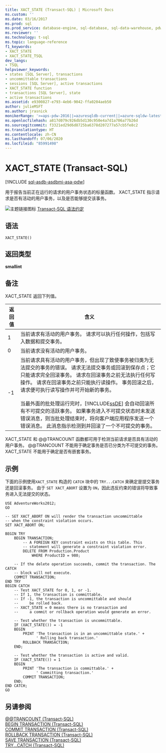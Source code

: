 ```yaml
---
title: XACT_STATE (Transact-SQL) | Microsoft Docs
ms.custom: ''
ms.date: 03/16/2017
ms.prod: sql
ms.prod_service: database-engine, sql-database, sql-data-warehouse, pdw
ms.reviewer: ''
ms.technology: t-sql
ms.topic: language-reference
f1_keywords:
- XACT_STATE
- XACT_STATE_TSQL
dev_langs:
- TSQL
helpviewer_keywords:
- states [SQL Server], transactions
- uncommittable transactions
- sessions [SQL Server], active transactions
- XACT_STATE function
- transactions [SQL Server], state
- active transactions
ms.assetid: e9300827-e793-4eb6-9042-ffa0204aeb50
author: julieMSFT
ms.author: jrasnick
monikerRange: '>=aps-pdw-2016||=azuresqldb-current||=azure-sqldw-latest||>=sql-server-2016||=sqlallproducts-allversions||>=sql-server-linux-2017||=azuresqldb-mi-current'
ms.openlocfilehash: a817d079c926db5d130c950e4a7d1a706a77b26d
ms.sourcegitcommit: f3321ed29d6d8725ba6378d207277a57cb5fe8c2
ms.translationtype: HT
ms.contentlocale: zh-CN
ms.lasthandoff: 07/06/2020
ms.locfileid: "85991498"
---
```

# <a name="xact_state-transact-sql"></a>XACT_STATE (Transact-SQL)
[!INCLUDE [sql-asdb-asdbmi-asa-pdw](../../includes/applies-to-version/sql-asdb-asdbmi-asa-pdw.md)]

  用于报告当前正在运行的请求的用户事务状态的标量函数。 XACT_STATE 指示请求是否有活动的用户事务，以及是否能够提交该事务。  
  
 ![主题链接图标](../../database-engine/configure-windows/media/topic-link.gif "“主题链接”图标") [Transact-SQL 语法约定](../../t-sql/language-elements/transact-sql-syntax-conventions-transact-sql.md)  
  
## <a name="syntax"></a>语法  
  
```  
XACT_STATE()  
```  
  
## <a name="return-type"></a>返回类型  
 **smallint**  
  
## <a name="remarks"></a>备注  
 XACT_STATE 返回下列值。  
  
|返回值|含义|  
|------------------|-------------|  
|1|当前请求有活动的用户事务。 请求可以执行任何操作，包括写入数据和提交事务。|  
|0|当前请求没有活动的用户事务。|  
|-1|当前请求具有活动的用户事务，但出现了致使事务被归类为无法提交的事务的错误。 请求无法提交事务或回滚到保存点；它只能请求完全回滚事务。 请求在回滚事务之前无法执行任何写操作。 请求在回滚事务之前只能执行读操作。 事务回滚之后，请求便可执行读写操作并可开始新的事务。<br /><br /> 当最外面的批处理运行完时，[!INCLUDE[ssDE](../../includes/ssde-md.md)] 会自动回滚所有不可提交的活跃事务。 如果事务进入不可提交状态时未发送错误消息，则当批处理结束时，将向客户端应用程序发送一个错误消息。 此消息指示检测到并回滚了一个不可提交的事务。|  
  
 XACT_STATE 和 @@TRANCOUNT 函数都可用于检测当前请求是否具有活动的用户事务。 @@TRANCOUNT 不能用于确定事务是否已分类为不可提交的事务。 XACT_STATE 不能用于确定是否有嵌套事务。  
  
## <a name="examples"></a>示例  
 下面的示例使用`XACT_STATE` 构造的 `CATCH` 块中的 `TRY...CATCH` 来确定是提交事务还是回滚事务。 由于 `SET XACT_ABORT` 设置为 `ON`，因此违反约束的错误将导致事务进入无法提交的状态。  
  
```  
USE AdventureWorks2012;  
GO  
  
-- SET XACT_ABORT ON will render the transaction uncommittable  
-- when the constraint violation occurs.  
SET XACT_ABORT ON;  
  
BEGIN TRY  
    BEGIN TRANSACTION;  
        -- A FOREIGN KEY constraint exists on this table. This   
        -- statement will generate a constraint violation error.  
        DELETE FROM Production.Product  
            WHERE ProductID = 980;  
  
    -- If the delete operation succeeds, commit the transaction. The CATCH  
    -- block will not execute.  
    COMMIT TRANSACTION;  
END TRY  
BEGIN CATCH  
    -- Test XACT_STATE for 0, 1, or -1.  
    -- If 1, the transaction is committable.  
    -- If -1, the transaction is uncommittable and should   
    --     be rolled back.  
    -- XACT_STATE = 0 means there is no transaction and  
    --     a commit or rollback operation would generate an error.  
  
    -- Test whether the transaction is uncommittable.  
    IF (XACT_STATE()) = -1  
    BEGIN  
        PRINT 'The transaction is in an uncommittable state.' +  
              ' Rolling back transaction.'  
        ROLLBACK TRANSACTION;  
    END;  
  
    -- Test whether the transaction is active and valid.  
    IF (XACT_STATE()) = 1  
    BEGIN  
        PRINT 'The transaction is committable.' +   
              ' Committing transaction.'  
        COMMIT TRANSACTION;     
    END;  
END CATCH;  
GO  
```  
  
## <a name="see-also"></a>另请参阅  
 [@@TRANCOUNT (Transact-SQL)](../../t-sql/functions/trancount-transact-sql.md)   
 [BEGIN TRANSACTION (Transact-SQL)](../../t-sql/language-elements/begin-transaction-transact-sql.md)   
 [COMMIT TRANSACTION (Transact-SQL)](../../t-sql/language-elements/commit-transaction-transact-sql.md)   
 [ROLLBACK TRANSACTION (Transact-SQL)](../../t-sql/language-elements/rollback-transaction-transact-sql.md)   
 [SAVE TRANSACTION (Transact-SQL)](../../t-sql/language-elements/save-transaction-transact-sql.md)   
 [TRY...CATCH (Transact-SQL)](../../t-sql/language-elements/try-catch-transact-sql.md)  
  
  
